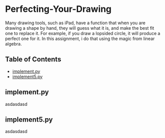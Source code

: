 # Perfecting-Your-Drawing
Many drawing tools, such as iPad, have a function that when you are drawing a shape by hand, they will guess what it is, and make the best fit one to replace it. For example, if you draw a lopsided circle, it will produce a perfect one for it. In this assignment, i do that using the magic from linear algebra.

## Table of Contents
* [implement.py](#implement.py)
* [implement5.py](#implement5.py)

## implement.py
asdasdasd

## implement5.py
asdasdasd
